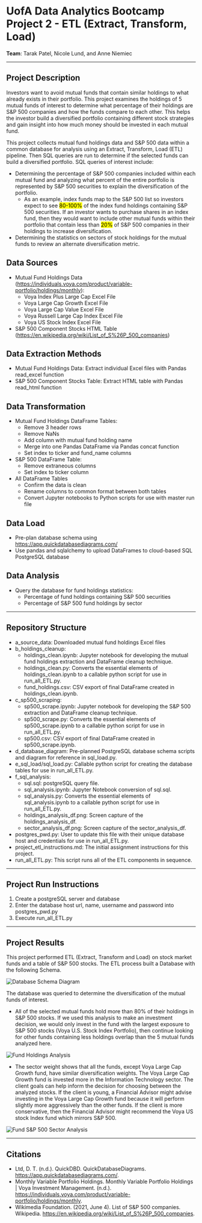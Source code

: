 # UofA Data Analytics Bootcamp Project 2 - ETL (Extract, Transform, Load)

**Team**:  Tarak Patel, Nicole Lund, and Anne Niemiec

-----

## Project Description

Investors want to avoid mutual funds that contain similar holdings to what already exists in their portfolio. This project examines the holdings of 5 mutual funds of interest to determine what percentage of their holdings are S&P 500 companies and how the funds compare to each other.  This helps the investor build a diversified portfolio containing different stock strategies and gain insight into how much money should be invested in each mutual fund. 

This project collects mutual fund holdings data and S&P 500 data within a common database for analysis using an Extract, Transform, Load (ETL) pipeline.  Then SQL queries are run to determine if the selected funds can build a diversified portfolio.  SQL queries of interest include:
* Determining the percentage of S&P 500 companies included within each mutual fund and analyzing what percent of the entire portfolio is represented by S&P 500 securities to explain the diversification of the portfolio.
    * As an example, index funds map to the S&P 500 list so investors expect to see <mark>80-100%</mark> of the index fund holdings containing S&P 500 securities. If an investor wants to purchase shares in an index fund, then they would want to include other mutual funds within their portfolio that contain less than <mark>20%</mark> of S&P 500 companies in their holdings to increase diversification.
* Determining the statistics on sectors of stock holdings for the mutual funds to review an alternate diversification metric.

## Data Sources
* Mutual Fund Holdings Data (https://individuals.voya.com/product/variable-portfolio/holdings/monthly):  
    * Voya Index Plus Large Cap Excel File
    * Voya Large Cap Growth Excel File
    * Voya Large Cap Value Excel File
    * Voya Russell Large Cap Index Excel File
    * Voya US Stock Index Excel File
* S&P 500 Component Stocks HTML Table (https://en.wikipedia.org/wiki/List_of_S%26P_500_companies) 

## Data Extraction Methods
* Mutual Fund Holdings Data: Extract individual Excel files with Pandas read_excel function
* S&P 500 Component Stocks Table: Extract HTML table with Pandas read_html function

## Data Transformation
* Mutual Fund Holdings DataFrame Tables: 
    * Remove 3 header rows
    * Remove NaNs
    * Add column with mutual fund holding name
    * Merge into one Pandas DataFrame via Pandas concat function
    * Set index to ticker and fund_name columns
* S&P 500  DataFrame Table:
    * Remove extraneous columns
    * Set index to ticker column
* All  DataFrame Tables
    * Confirm the data is clean
    * Rename columns to common format between both tables
    * Convert Jupyter notebooks to Python scripts for use with master run file

## Data Load
* Pre-plan database schema using https://app.quickdatabasediagrams.com/
* Use pandas and sqlalchemy to upload DataFrames to cloud-based SQL PostgreSQL database

## Data Analysis
* Query the database for fund holdings statistics:
    * Percentage of fund holdings containing S&P 500 securities
    * Percentage of S&P 500 fund holdings by sector

-----

## Repository Structure
* a_source_data: Downloaded mutual fund holdings Excel files
* b_holdings_cleanup: 
    * holdings_clean.ipynb: Jupyter notebook for developing the mutual fund holdings extraction and DataFrame cleanup technique.
    * holdings_clean.py: Converts the essential elements of holdings_clean.ipynb to a callable python script for use in run_all_ETL.py.
    * fund_holdings.csv: CSV export of final DataFrame created in holdings_clean.ipynb.
* c_sp500_scraping:  
    * sp500_scrape.ipynb: Jupyter notebook for developing the S&P 500 extraction and DataFrame cleanup technique.
    * sp500_scrape.py: Converts the essential elements of sp500_scrape.ipynb to a callable python script for use in run_all_ETL.py.
    * sp500.csv: CSV export of final DataFrame created in sp500_scrape.ipynb.
* d_database_diagram: Pre-planned PostgreSQL database schema scripts and diagram for reference in sql_load.py.
* e_sql_load/sql_load.py: Callable python script for creating the database tables for use in run_all_ETL.py.
* f_sql_analysis: 
    * sql.sql: postgreSQL query file.
    * sql_analysis.ipynb: Jupyter Notebook conversion of sql.sql.
    * sql_analysis.py: Converts the essential elements of sql_analysis.ipynb to a callable python script for use in run_all_ETL.py.
    * holdings_analysis_df.png: Screen capture of the holdings_analysis_df.
    * sector_analysis_df.png: Screen capture of the sector_analysis_df.
* postgres_pwd.py: User to update this file with their unique database host and credentials for use in run_all_ETL.py.
* project_etl_instructions.md: The initial assignment instructions for this project.
* run_all_ETL.py: This script runs all of the ETL components in sequence.

-----

## Project Run Instructions
1. Create a postgreSQL server and database
2. Enter the database host url, name, username and password into postgres_pwd.py
3. Execute run_all_ETL.py

-----

## Project Results
This project performed ETL (Extract, Transform and Load) on stock market funds and a table of S&P 500 stocks.  The ETL process built a Database with the following Schema. 

![Database Schema Diagram](d_database_diagram/Database_diagram.PNG)

The database was queried to determine the diversification of the mutual funds of interest.

* All of the selected mutual funds hold more than 80% of their holdings in S&P 500 stocks. If we used this analysis to make an investment decision, we would only invest in the fund with the largest exposure to S&P 500 stocks (Voya U.S. Stock Index Portfolio), then continue looking for other funds containing less holdings overlap than the 5 mutual funds analyzed here.
 
![Fund Holdings Analysis](f_sql_analysis/holdings_analysis_df.png)

* The sector weight shows that all the funds, except Voya Large Cap Growth fund, have similar diversification weights. The Voya Large Cap Growth fund is invested more in the Information Technology sector.  The client goals can help inform the decision for choosing between the analyzed stocks.  If the client is young, a Financial Advisor might advise investing in the Voya Large Cap Growth fund because it will perform slightly more aggressively than the other funds.  If the client is more conservative, then the Financial Advisor might recommend the Voya US stock Index fund which mirrors S&P 500. 

![Fund S&P 500 Sector Analysis](f_sql_analysis/sector_analysis_df.png)

-----

## Citations
* Ltd, D. T. (n.d.). QuickDBD. QuickDatabaseDiagrams. https://app.quickdatabasediagrams.com/. 
* Monthly Variable Portfolio Holdings. Monthly Variable Portfolio Holdings | Voya Investment Management. (n.d.). https://individuals.voya.com/product/variable-portfolio/holdings/monthly.
* Wikimedia Foundation. (2021, June 4). List of S&amp;P 500 companies. Wikipedia. https://en.wikipedia.org/wiki/List_of_S%26P_500_companies. 